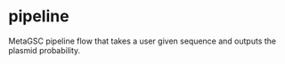 # pipeline

MetaGSC pipeline flow that takes a user given sequence and outputs the plasmid probability.
